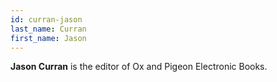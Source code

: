 ```yaml
---
id: curran-jason
last_name: Curran
first_name: Jason
---
```

**Jason Curran** is the editor of Ox and Pigeon Electronic Books.